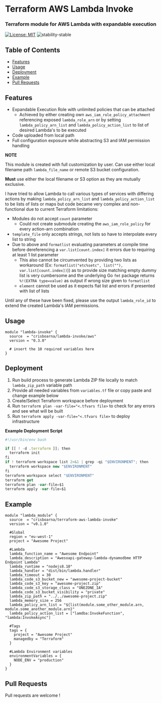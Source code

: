 # Terraform AWS Lambda Invoke

### Terraform module for AWS Lambda with expandable execution
[![License: MIT](https://img.shields.io/badge/License-MIT-green.svg)](https://opensource.org/licenses/MIT)
![stability-stable](https://img.shields.io/badge/stability-stable-green.svg)

## Table of Contents
* [Features](#features)
* [Usage](#usage)
* [Deployment](#deployment)
* [Example](#example)
* [Pull Requests](#pull-requests)

## Features

- Expandable Execution Role with unlimited policies that can be attached
  - Achieved by either creating own `aws_iam_role_policy_attachment` referencing exposed `lambda_role_arn` or by setting `lambda_policy_arn_list` and `lambda_policy_action_list` to list of desired Lambda's to be executed
- Code uploaded from local path
- Full configuration exposure while abstracting S3 and IAM permission handling

**NOTE**

This module is created with full customization by user.
Can use either local filename path `lambda_file_name` or remote S3 bucket configuration.

**Must** use either the local filename or S3 option as they are mutually exclusive. 

I have tried to allow Lambda to call various types of services with differing actions by making `lambda_policy_arn_list` and `lambda_policy_action_list` to be lists of lists or maps but code became very complex and non-functional due to current Terraform limitations:
 - Modules do not accept `count` parameter
   - Could not create submodule creating the `aws_iam_role_policy` for every action-arn combination
 - `template_file` only accepts strings, not lists so have to interpolate every list to string
 - Due to above and `formatlist` evaluating parameters at compile time before dereferencing a `var.list[count.index]` it errors due to requiring at least 1 list parameter
   - This also cannot be circumvented by providing two lists as workaround (Ex: `formatlist("etc%setc", list(""), var.list[count.index])`)) as to provide size matching empty dummy list is very cumbersome and the underlying Go `fmt` package returns `%!(EXTRA type=value)` as output if wrong size given to `formatlist`
   - `element` cannot be used as it expects flat list and errors if presented with list of lists

Until any of these have been fixed, please use the output `lambda_role_id` to extend the created Lambda's IAM permissions.
## Usage
```hcl-terraform
module "lambda-invoke" {
  source  = "crisboarna/lambda-invoke/aws"
  version = "0.3.0"

  # insert the 10 required variables here
}
```

## Deployment
1. Run build process to generate Lambda ZIP file locally to match `lambda_zip_path` variable path
2. Provide all needed variables from `variables.tf` file or copy paste and change example below
3. Create/Select Terraform workspace before deployment
4. Run `terraform plan -var-file="<.tfvars file>` to check for any errors and see what will be built
5. Run `terraform apply -var-file="<.tfvars file>` to deploy infrastructure

**Example Deployment Script**
```js
#!/usr/bin/env bash

if [[ ! -d .terraform ]]; then
  terraform init
fi
if ! terraform workspace list 2>&1 | grep -qi "$ENVIRONMENT"; then
  terraform workspace new "$ENVIRONMENT"
fi
terraform workspace select "$ENVIRONMENT"
terraform get
terraform plan -var-file=$1
terraform apply -var-file=$1
```

## Example
```hcl-terraform
module "lambda_module" {
  source  = "crisboarna/terraform-aws-lambda-invoke"
  version = "v0.1.0"

  #Global
  region = "eu-west-1"
  project = "Awesome Project"

  #Lambda
  lambda_function_name = "Awesome Endpoint"
  lambda_description = "Awesoapi-gateway-lambda-dynamodbme HTTP Endpoint Lambda"
  lambda_runtime = "nodejs8.10"
  lambda_handler = "dist/bin/lambda.handler"
  lambda_timeout = 30
  lambda_code_s3_bucket_new = "awesome-project-bucket"
  lambda_code_s3_key = "awesome-project.zip"
  lambda_code_s3_storage_class = "ONEZONE_IA"
  lambda_code_s3_bucket_visibility = "private"
  lambda_zip_path = "../../awesome-project.zip"
  lambda_memory_size = 256
  lambda_policy_arn_list = "${list(module.some_other_module.arn, module.some_another_module.arn}"
  lambda_policy_action_list = ["lamdba:InvokeFunction", "lambda:InvokeAsync"]
  
  #Tags
  tags = {
    project = "Awesome Project"
    managedby = "Terraform"
  }
  
  #Lambda Environment variables
  environmentVariables = {
    NODE_ENV = "production"
  }
}
```

## Pull Requests
Pull requests are welcome !